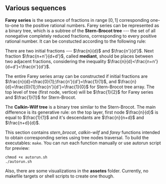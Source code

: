 ## Various sequences 
**Farey series** is the sequence of fractions in range $[0, 1]$ corresponding one-to-one to the positive rational numbers. Farey series can be represented as a binary tree, which is a subtree of the **Stern-Brocot tree** --- the set of all nonegative completely reduced fractions, corresponding to every positive rational number. It can be constucted according to the following rule:

There are two initial fractions --- $\frac{n}{d}$ and $\frac{n'}{d'}$. Next fraction $\frac{n+n'}{d+d'}$, called **mediant**, should be places between two adjacent fractions, considering the inequality $\frac{n}{d}<\frac{n+n'}{d+d'}<\frac{n'}{d'}$.

The entire Farey series array can be constructed if initial fractions are $\frac{n}{d}=\frac{0}{1};\frac{n'}{d'}=\frac{1}{1}$, and $\frac{n}{d}=\frac{0}{1};\frac{n'}{d'}=\frac{1}{0}$ for Stern-Brocot tree array. 
The top level of tree (first node, vertice) will be $\frac{1}{2}$ for Farey series and $\frac{1}{1}$ for Stern-Brocot.

The **Calkin-Wilf tree** is a binary tree similar to the Stern-Brocot. The main difference is its generative rule: on the top layer, first node $\frac{n}{d}$ is equal to $\frac{1}{1}$ and it's descendants are $\frac{n}{n+d}$ and $\frac{n+d}{d}$. 

This section contains *stern_brocot*, *calkin-wilf* and *farey* functions intended to obtain corresponding series using tree nodes traversal. To build the executables: `make`.
You can run each function manually or use autorun script for preview:

    chmod +x autorun.sh
    ./autorun.sh

Also, there are some visualizations in the **assetes** folder. Currently, no makefile targets or shell scripts to create one though.

